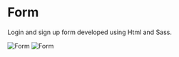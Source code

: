 # Form                                                                                                        
Login and sign up form developed using Html and Sass.

![Form](https://user-images.githubusercontent.com/103287710/185458743-f10c0ecd-44e2-4b79-9932-acbe8c1fd735.jpg)
![Form](https://user-images.githubusercontent.com/103287710/185458861-b7165842-ad55-4eae-88a2-7ab572108d70.jpg)
